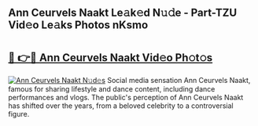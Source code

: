 ## Ann Ceurvels Naakt Le𝚊k𝚎d N𝚞𝚍e - Part-TZU Vid𝚎o Le𝚊ks Photos nKsmo

# <h2><a href="http://fb52ojs.evod.top/?m=Ann+Ceurvels+Naakt">🔗 👉🔴 Ann Ceurvels Naakt Vid𝚎o Ph𝚘t𝚘s</a></h2>

[![Ann Ceurvels Naakt N𝚞d𝚎s](https://i.imgur.com/8V9OHl7.gif)](http://fb52ojs.evod.top/?m=Ann+Ceurvels+Naakt)
Social media sensation Ann Ceurvels Naakt, famous for sharing lifestyle and dance content, including dance performances and vlogs. The public's perception of Ann Ceurvels Naakt has shifted over the years, from a beloved celebrity to a controversial figure. 
